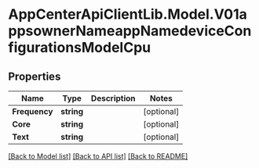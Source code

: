 # AppCenterApiClientLib.Model.V01appsownerNameappNamedeviceConfigurationsModelCpu
## Properties

Name | Type | Description | Notes
------------ | ------------- | ------------- | -------------
**Frequency** | **string** |  | [optional] 
**Core** | **string** |  | [optional] 
**Text** | **string** |  | [optional] 

[[Back to Model list]](../README.md#documentation-for-models) [[Back to API list]](../README.md#documentation-for-api-endpoints) [[Back to README]](../README.md)

